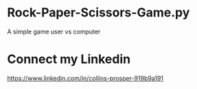 # Rock-Paper-Scissors-Game.py
A simple game user vs computer

# Connect my Linkedin
https://www.linkedin.com/in/collins-prosper-919b9a191
